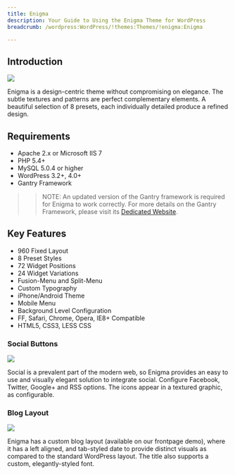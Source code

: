 ```yaml
---
title: Enigma
description: Your Guide to Using the Enigma Theme for WordPress
breadcrumb: /wordpress:WordPress/!themes:Themes/!enigma:Enigma

---
```


Introduction
-----

![][theme]

Enigma is a design-centric theme without compromising on elegance. The subtle textures and patterns are perfect complementary elements. A beautiful selection of 8 presets, each individually detailed produce a refined design.

Requirements
-----

* Apache 2.x or Microsoft IIS 7
* PHP 5.4+
* MySQL 5.0.4 or higher
* WordPress 3.2+, 4.0+
* Gantry Framework

>> NOTE: An updated version of the Gantry framework is required for Enigma to work correctly. For more details on the Gantry Framework, please visit its [Dedicated Website][gantry].

Key Features
-----

* 960 Fixed Layout
* 8 Preset Styles
* 72 Widget Positions
* 24 Widget Variations
* Fusion-Menu and Split-Menu
* Custom Typography
* iPhone/Android Theme
* Mobile Menu
* Background Level Configuration
* FF, Safari, Chrome, Opera, IE8+ Compatible
* HTML5, CSS3, LESS CSS

### Social Buttons

![][socialbuttons]

Social is a prevalent part of the modern web, so Enigma provides an easy to use and visually elegant solution to integrate social. Configure Facebook, Twitter, Google+ and RSS options. The icons appear in a textured graphic, as configurable.

### Blog Layout

![][bloglayout]

Enigma has a custom blog layout (available on our frontpage demo), where it has a left aligned, and tab-styled date to provide distinct visuals as compared to the standard WordPress layout. The title also supports a custom, elegantly-styled font.

[gantry]: http://gantry.org/
[gantry_install]: ../../start/gantry.md
[download]: http://www.rockettheme.com/wordpress-downloads/club/3516-Enigma
[theme]: assets/enigma.jpeg
[socialbuttons]: assets/socialbuttons.jpg
[sprocket]: assets/roksprocket.jpg
[bloglayout]: assets/bloglayout.jpg